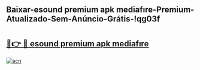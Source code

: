 
## Baixar-esound premium apk mediafıre-Premium-Atualizado-Sem-Anúncio-Grátis-!qg03f

# <h2><a href="https://andorid.site?title=esound_premium_apk_mediafıre&ref=27">🔗👉 🔴 esound premium apk mediafıre</a></h2>

[![acn](https://github.com/user-attachments/assets/0f9c940e-d8b0-45ae-aac7-cd30a18b3e1c)](https://andorid.site?title=esound_premium_apk_mediafıre&ref=27)

